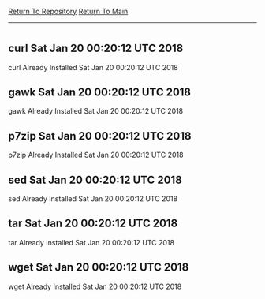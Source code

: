 [Return To Repository](https://github.com/deathbybandaid/piholeparser/)
[Return To Main](https://github.com/deathbybandaid/piholeparser/blob/master/RecentRunLogs/Mainlog.md)
____________________________________
# 
## curl Sat Jan 20 00:20:12 UTC 2018
curl Already Installed Sat Jan 20 00:20:12 UTC 2018
## gawk Sat Jan 20 00:20:12 UTC 2018
gawk Already Installed Sat Jan 20 00:20:12 UTC 2018
## p7zip Sat Jan 20 00:20:12 UTC 2018
p7zip Already Installed Sat Jan 20 00:20:12 UTC 2018
## sed Sat Jan 20 00:20:12 UTC 2018
sed Already Installed Sat Jan 20 00:20:12 UTC 2018
## tar Sat Jan 20 00:20:12 UTC 2018
tar Already Installed Sat Jan 20 00:20:12 UTC 2018
## wget Sat Jan 20 00:20:12 UTC 2018
wget Already Installed Sat Jan 20 00:20:12 UTC 2018

